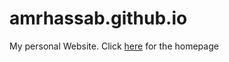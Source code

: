 # amrhassab.github.io
My personal Website. Click [here](https://amrhassab.github.io/) for the homepage
